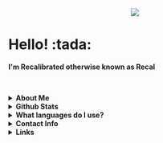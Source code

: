 

<div align="center">
  <img src="https://github.com/recalibrated/recalibrated/blob/master/catjam.gif"></img>
</div>

<h1>Hello! :tada:</h1>
<b>I'm Recalibrated otherwise known as Recal</b><br>
  
<br><details><summary><b>About Me</b></summary>
  <small>I am a Full Stack Developer.</small><br>
  <snall>Pronouns: <b>He/Him</b></small><br>
  <small>
    Preferred Vscode Theme: <b>Tokyo Night</b> <a href="https://marketplace.visualstudio.com/items?itemName=enkia.tokyo-night">[Link Here]</a>
  </small><br>
  <small>
    I'm currently working on: <b>Nothing</b><br>
    I'm currently learning: <b>Typescript, Dart and Java.</b>
  </small><br>
  <small>
    Twitter: <a href="https://twitter.com/nerdrecal/">@nerdrecal</a>
  </small>
</details>
  
<details><summary><b>Github Stats</b></summary>
  <h1>Github Stats</h1>
  <img src= "https://github-readme-stats.vercel.app/api?username=recalibrated&show_icons=true&hide_border=true&count_private=true&theme=tokyonight"></img><br>
  <h1>Top Languages</h1><br>
  <img src= "https://github-readme-stats.vercel.app/api/top-langs/?username=recalibrated"></img>
</details>
  
<details><summary><b>What languages do I use?</b></summary>
 I use a lot of languages, but the main ones would be:<br>
 - D<br>
 - Dart<br>
 - Javascript<br>
 - Typescript<br>
 - C#<br>
 - Java<br>
 - C<br>
 - C++<br>
</details>
  
<details><summary><b>Contact Info</b></summary>
  <small>If my Discord doesn't work feel free to send me an email.</small><br>
  Discord: undefined#0010<br>
  Email: hello@recal.club <a href="mailto:hello@recal.club">[Send An Email]</a>
</details>
  
<details><summary><b>Links</b></summary>
  <a href="https://www.typescriptlang.org/">Typescript</a><br>
  <a href="https://dlang.org/">D</a><br>
  <a href="https://dart.dev/">Dart</a>
</details>




